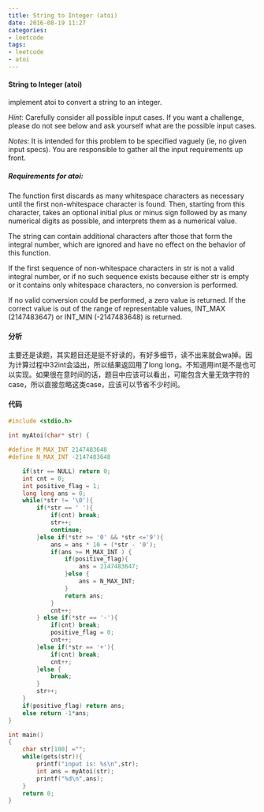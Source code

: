 ```yaml
---
title: String to Integer (atoi)
date: 2016-08-19 11:27
categories:
- leetcode
tags:
- leetcode
- atoi
---
```

#### String to Integer (atoi)

implement atoi to convert a string to an integer.

*Hint*: Carefully consider all possible input cases. If you want a challenge, please do not see below and ask yourself what are the possible input cases.

*Notes*: It is intended for this problem to be specified vaguely (ie, no given input specs). You are responsible to gather all the input requirements up front.


##### Requirements for atoi:

The function first discards as many whitespace characters as necessary until the first non-whitespace character is found. Then, starting from this character, takes an optional initial plus or minus sign followed by as many numerical digits as possible, and interprets them as a numerical value.

The string can contain additional characters after those that form the integral number, which are ignored and have no effect on the behavior of this function.

If the first sequence of non-whitespace characters in str is not a valid integral number, or if no such sequence exists because either str is empty or it contains only whitespace characters, no conversion is performed.

If no valid conversion could be performed, a zero value is returned. If the correct value is out of the range of representable values, INT_MAX (2147483647) or INT_MIN (-2147483648) is returned.

#### 分析

主要还是读题，其实题目还是挺不好读的，有好多细节，读不出来就会wa掉。因为计算过程中32int会溢出，所以结果返回用了long long。不知道用int是不是也可以实现。如果很在意时间的话，题目中应该可以看出，可能包含大量无效字符的case，所以直接忽略这类case，应该可以节省不少时间。

#### 代码

```c
#include <stdio.h>

int myAtoi(char* str) {

#define M_MAX_INT 2147483648
#define N_MAX_INT -2147483648

 	if(str == NULL) return 0;
    int cnt = 0;
    int positive_flag = 1;
    long long ans = 0;
    while(*str != '\0'){
        if(*str == ' '){
            if(cnt) break;
            str++;
            continue;
        }else if(*str >= '0' && *str <='9'){
            ans = ans * 10 + (*str - '0');
            if(ans >= M_MAX_INT ) {
                if(positive_flag){
                    ans = 2147483647;
                }else {
                    ans = N_MAX_INT;
                }
                return ans;
            }
            cnt++;
        } else if(*str == '-'){
            if(cnt) break;
            positive_flag = 0;
            cnt++;
        }else if(*str == '+'){
            if(cnt) break;
            cnt++;
        }else {
            break;
        }
        str++;
    }
    if(positive_flag) return ans;
    else return -1*ans;
}

int main()
{
    char str[100] ="";
    while(gets(str)){
        printf("input is: %s\n",str);
        int ans = myAtoi(str);
        printf("%d\n",ans);
    }
    return 0;
}
```
